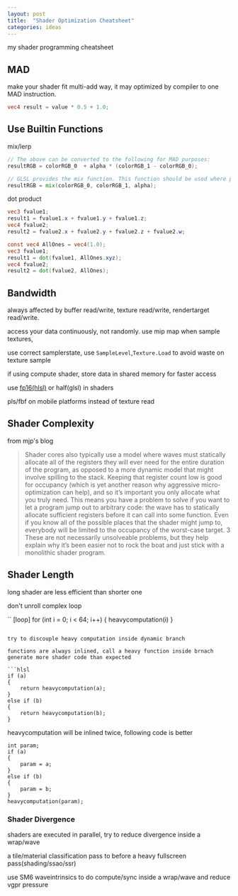 ```yaml
---
layout: post
title:  "Shader Optimization Cheatsheet"
categories: ideas
---
```


my shader programming cheatsheet

## MAD

make your shader fit multi-add way, it may optimized by compiler to one MAD instruction.

```glsl
vec4 result = value * 0.5 + 1.0;
```

## Use Builtin Functions

mix/lerp

```glsl
// The above can be converted to the following for MAD purposes:
resultRGB = colorRGB_0  + alpha * (colorRGB_1 - colorRGB_0);

// GLSL provides the mix function. This function should be used where possible:
resultRGB = mix(colorRGB_0, colorRGB_1, alpha);
```

dot product

```glsl
vec3 fvalue1;
result1 = fvalue1.x + fvalue1.y + fvalue1.z;
vec4 fvalue2;
result2 = fvalue2.x + fvalue2.y + fvalue2.z + fvalue2.w;

const vec4 AllOnes = vec4(1.0);
vec3 fvalue1;
result1 = dot(fvalue1, AllOnes.xyz);
vec4 fvalue2;
result2 = dot(fvalue2, AllOnes);
```


## Bandwidth

always affected by buffer read/write, texture read/write, rendertarget read/write.

access your data continuously, not randomly. use mip map when sample textures,

use correct samplerstate, use `SampleLevel`,`Texture.Load` to avoid waste on texture sample

if using compute shader, store data in shared memory for faster access

use [fp16(hlsl)](https://github.com/microsoft/DirectXShaderCompiler/wiki/16-Bit-Scalar-Types) or half(glsl) in shaders

pls/fbf on mobile platforms instead of texture read

## Shader Complexity

from mjp's blog

>Shader cores also typically use a model where waves must statically allocate all of the registers they will ever need for the entire duration of the program, as opposed to a more dynamic model that might involve spilling to the stack. Keeping that register count low is good for occupancy (which is yet another reason why aggressive micro-optimization can help), and so it’s important you only allocate what you truly need. This means you have a problem to solve if you want to let a program jump out to arbitrary code: the wave has to statically allocate sufficient registers before it can call into some function. Even if you know all of the possible places that the shader might jump to, everybody will be limited to the occupancy of the worst-case target. 3 These are not necessarily unsolveable problems, but they help explain why it’s been easier not to rock the boat and just stick with a monolithic shader program.

## Shader Length

long shader are less efficient than shorter one

don't unroll complex loop

``
[loop]
for (int i = 0; i < 64; i++)
{
    heavycomputation(i)
}
```

try to discouple heavy computation inside dynamic branch

functions are always inlined, call a heavy function inside brnach generate more shader code than expected

```hlsl
if (a)
{
    return heavycomputation(a);
}
else if (b)
{
    return heavycomputation(b);
}
```

heavycomputation will be inlined twice, following code is better

```
int param;
if (a)
{
    param = a;
}
else if (b)
{
    param = b;
}
heavycomputation(param);
```

### Shader Divergence

shaders are executed in parallel, try to reduce divergence inside a wrap/wave

a tile/material classification pass to before a heavy fullscreen pass(shading/ssao/ssr)

use SM6 waveintrinsics to do compute/sync inside a wrap/wave and reduce vgpr pressure

